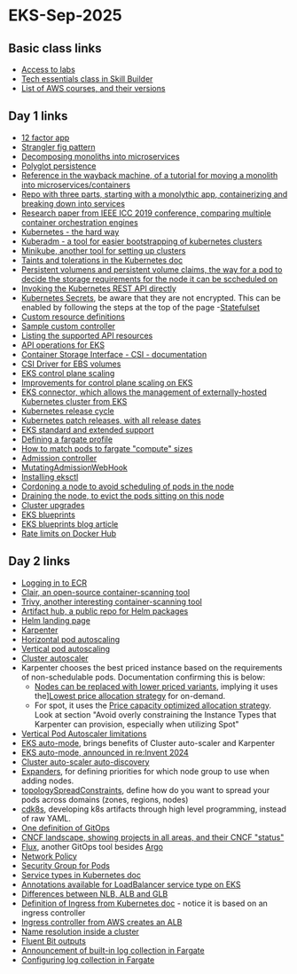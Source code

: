 # EKS-Sep-2025

## Basic class links
- [Access to labs](https://us-east-1.student.classrooms.aws.training/class/ilt%23993gWqWpH418btnNc7ndvY)
- [Tech essentials class in Skill Builder](https://skillbuilder.aws/learn/K8C2FNZM6X/aws-technical-essentials/N7Q3SXQCDY)
- [List of AWS courses, and their versions](https://releases.awstc.com/?language=EN)

## Day 1 links
- [12 factor app](https://12factor.net/)
- [Strangler fig pattern](https://martinfowler.com/bliki/StranglerFigApplication.html)
- [Decomposing monoliths into microservices](https://docs.aws.amazon.com/prescriptive-guidance/latest/modernization-decomposing-monoliths/welcome.html)
- [Polyglot persistence](https://martinfowler.com/bliki/PolyglotPersistence.html)
- [Reference in the wayback machine, of a tutorial for moving a monolith into microservices/containers](https://web.archive.org/web/20250702025423/https://aws.amazon.com/tutorials/break-monolith-app-microservices-ecs-docker-ec2/)
- [Repo with three parts, starting with a monolythic app, containerizing and breaking down into services](https://github.com/awslabs/amazon-ecs-nodejs-microservices) 
- [Research paper from IEEE ICC 2019 conference, comparing multiple container orchestration engines](https://isamaljawarneh.github.io/pubs/ICC19.pdf)
- [Kubernetes - the hard way](https://github.com/kelseyhightower/kubernetes-the-hard-way)
- [Kuberadm - a tool for easier bootstrapping of kubernetes clusters](https://kubernetes.io/docs/reference/setup-tools/kubeadm/)
- [Minikube, another tool for setting up clusters](https://minikube.sigs.k8s.io/docs/)
- [Taints and tolerations in the Kubernetes doc](https://kubernetes.io/docs/concepts/scheduling-eviction/taint-and-toleration/)
- [Persistent volumens and persistent volume claims, the way for a pod to decide the storage requirements for the node it can be sccheduled on](https://kubernetes.io/docs/concepts/storage/persistent-volumes/)
- [Invoking the Kubernetes REST API directly](https://kubernetes.io/docs/tasks/administer-cluster/access-cluster-api/)
- [Kubernetes Secrets](https://kubernetes.io/docs/concepts/configuration/secret/), be aware that they are not encrypted. This can be enabled by following the steps at the top of the page
-[Statefulset](https://kubernetes.io/docs/concepts/workloads/controllers/statefulset/)
- [Custom resource definitions](https://kubernetes.io/docs/tasks/extend-kubernetes/custom-resources/custom-resource-definitions/)
- [Sample custom controller](https://github.com/kubernetes/sample-controller/tree/master)
- [Listing the supported API resources](https://kubernetes.io/docs/reference/kubectl/generated/kubectl_api-resources/)
- [API operations for EKS](https://docs.aws.amazon.com/cli/latest/reference/eks/)
- [Container Storage Interface - CSI - documentation](https://kubernetes-csi.github.io/docs/)
- [CSI Driver for EBS volumes](https://github.com/kubernetes-sigs/aws-ebs-csi-driver)
- [EKS control plane scaling](https://docs.aws.amazon.com/eks/latest/best-practices/scale-control-plane.html)
- [Improvements for control plane scaling on EKS](https://aws.amazon.com/blogs/containers/amazon-eks-control-plane-auto-scaling-enhancements-improve-speed-by-4x/)
- [EKS connector, which allows the management of externally-hosted Kubernetes cluster from EKS](https://eksctl.io/usage/eks-connector/)
- [Kubernetes release cycle](https://kubernetes.io/releases/release/#the-release-cycle)
- [Kubernetes patch releases, with all release dates](https://kubernetes.io/releases/patch-releases/)
- [EKS standard and extended support](https://docs.aws.amazon.com/eks/latest/userguide/kubernetes-versions.html)
- [Defining a fargate profile](https://docs.aws.amazon.com/eks/latest/userguide/fargate-profile.html)
- [How to match pods to fargate "compute" sizes](https://docs.aws.amazon.com/eks/latest/userguide/fargate-pod-configuration.html)
- [Admission controller](https://kubernetes.io/docs/reference/access-authn-authz/admission-controllers/)
- [MutatingAdmissionWebHook](https://kubernetes.io/docs/reference/access-authn-authz/admission-controllers/#mutatingadmissionwebhook)
- [Installing eksctl](https://eksctl.io/installation/)
- [Cordoning a node to avoid scheduling of pods in the node](kubernetes.io/docs/reference/kubectl/generated/kubectl_cordon/)
- [Draining the node, to evict the pods sitting on this node](https://kubernetes.io/docs/reference/kubectl/generated/kubectl_drain/)
- [Cluster upgrades](https://docs.aws.amazon.com/eks/latest/best-practices/cluster-upgrades.html)
- [EKS blueprints](https://github.com/aws-ia/terraform-aws-eks-blueprints)
- [EKS blueprints blog article](https://aws.amazon.com/blogs/containers/bootstrapping-clusters-with-eks-blueprints/)
- [Rate limits on Docker Hub](https://aws.amazon.com/blogs/containers/advice-for-customers-dealing-with-docker-hub-rate-limits-and-a-coming-soon-announcement/)

## Day 2 links
- [Logging in to ECR](https://docs.aws.amazon.com/AmazonECR/latest/userguide/registry_auth.html)
- [Clair, an open-source container-scanning tool](https://github.com/quay/clair?tab=readme-ov-file)
- [Trivy, another interesting container-scanning tool](https://github.com/aquasecurity/trivy)
- [Artifact hub, a public repo for Helm packages](https://artifacthub.io/)
- [Helm landing page](https://helm.sh/)
- [Karpenter](https://karpenter.sh/)
- [Horizontal pod autoscaling](https://kubernetes.io/docs/tasks/run-application/horizontal-pod-autoscale/)
- [Vertical pod autoscaling](https://github.com/kubernetes/autoscaler/tree/9f87b78df0f1d6e142234bb32e8acbd71295585a/vertical-pod-autoscaler)
- [Cluster autoscaler](https://github.com/kubernetes/autoscaler/tree/master/cluster-autoscaler)
- Karpenter chooses the best priced instance based on the requirements of non-schedulable pods. Documentation confirming this is below:
  - [Nodes can be replaced with lower priced variants](https://karpenter.sh/docs/concepts/disruption/), implying it uses the][Lowest price allocation strategy](https://docs.aws.amazon.com/AWSEC2/latest/UserGuide/ec2-fleet-allocation-strategy.html#ec2-fleet-allocation-strategies-for-on-demand-instances) for on-demand.
  - For spot, it uses the [Price capacity optimized allocation strategy](https://docs.aws.amazon.com/eks/latest/best-practices/karpenter.html). Look at section "Avoid overly constraining the Instance Types that Karpenter can provision, especially when utilizing Spot"
- [Vertical Pod Autoscaler limitations](https://github.com/kubernetes/autoscaler/blob/master/vertical-pod-autoscaler/docs/known-limitations.md)
- [EKS auto-mode](https://docs.aws.amazon.com/eks/latest/best-practices/automode.html), brings benefits of Cluster auto-scaler and Karpenter
- [EKS auto-mode, announced in re:Invent 2024](https://repost.aws/articles/ARD5LNyUs0SU62qRQcI-fV6A/aws-re-invent-2024-automate-your-entire-kubernetes-cluster-with-amazon-eks-auto-mode)
- [Cluster auto-scaler auto-discovery](https://github.com/kubernetes/autoscaler/tree/master/cluster-autoscaler/cloudprovider/aws#auto-discovery-setup)
- [Expanders](https://github.com/kubernetes/autoscaler/blob/master/cluster-autoscaler/FAQ.md#what-are-expanders), for defining priorities for which node group to use when adding nodes.
- [topologySpreadConstraints](https://kubernetes.io/docs/concepts/scheduling-eviction/topology-spread-constraints/), define how do you want to spread your pods across domains (zones, regions, nodes)
- [cdk8s](https://cdk8s.io/), developing k8s artifacts through high level programming, instead of raw YAML.
- [One definition of GitOps](https://about.gitlab.com/topics/gitops/)
- [CNCF landscape, showing projects in all areas, and their CNCF "status"](https://landscape.cncf.io/)
- [Flux](https://fluxcd.io/), another GitOps tool besides [Argo](https://argo-cd.readthedocs.io/en/stable/)
- [Network Policy](https://kubernetes.io/docs/concepts/services-networking/network-policies/)
- [Security Group for Pods](https://docs.aws.amazon.com/eks/latest/userguide/security-groups-for-pods.html)
- [Service types in Kubernetes doc](https://docs.aws.amazon.com/eks/latest/userguide/auto-configure-nlb.html#_commonly_used_annotations)
- [Annotations available for LoadBalancer service type on EKS](https://docs.aws.amazon.com/eks/latest/userguide/auto-configure-nlb.html#_commonly_used_annotations)
- [Differences between NLB, ALB and GLB](https://aws.amazon.com/compare/the-difference-between-the-difference-between-application-network-and-gateway-load-balancing/)
- [Definition of Ingress from Kubernetes doc](https://kubernetes.io/docs/concepts/services-networking/ingress/) - notice it is based on an ingress controller
- [Ingress controller from AWS creates an ALB](https://github.com/kubernetes-sigs/aws-load-balancer-controller#readme)
- [Name resolution inside a cluster](https://kubernetes.io/docs/concepts/services-networking/dns-pod-service/)
- [Fluent Bit outputs](https://docs.fluentbit.io/manual/data-pipeline/outputs)
- [Announcement of built-in log collection in Fargate](https://aws.amazon.com/blogs/containers/fluent-bit-for-amazon-eks-on-aws-fargate-is-here/)
- [Configuring log collection in Fargate](docs.aws.amazon.com/eks/latest/userguide/fargate-logging.html)
